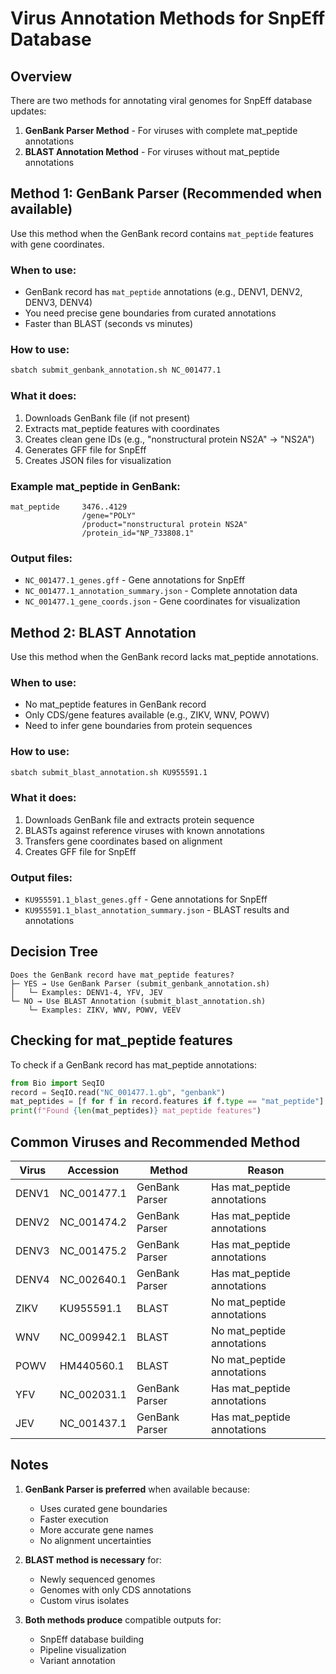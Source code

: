 # Virus Annotation Methods for SnpEff Database

## Overview

There are two methods for annotating viral genomes for SnpEff database updates:

1. **GenBank Parser Method** - For viruses with complete mat_peptide annotations
2. **BLAST Annotation Method** - For viruses without mat_peptide annotations

## Method 1: GenBank Parser (Recommended when available)

Use this method when the GenBank record contains `mat_peptide` features with gene coordinates.

### When to use:
- GenBank record has `mat_peptide` annotations (e.g., DENV1, DENV2, DENV3, DENV4)
- You need precise gene boundaries from curated annotations
- Faster than BLAST (seconds vs minutes)

### How to use:
```bash
sbatch submit_genbank_annotation.sh NC_001477.1
```

### What it does:
1. Downloads GenBank file (if not present)
2. Extracts mat_peptide features with coordinates
3. Creates clean gene IDs (e.g., "nonstructural protein NS2A" → "NS2A")
4. Generates GFF file for SnpEff
5. Creates JSON files for visualization

### Example mat_peptide in GenBank:
```
mat_peptide     3476..4129
                /gene="POLY"
                /product="nonstructural protein NS2A"
                /protein_id="NP_733808.1"
```

### Output files:
- `NC_001477.1_genes.gff` - Gene annotations for SnpEff
- `NC_001477.1_annotation_summary.json` - Complete annotation data
- `NC_001477.1_gene_coords.json` - Gene coordinates for visualization

## Method 2: BLAST Annotation

Use this method when the GenBank record lacks mat_peptide annotations.

### When to use:
- No mat_peptide features in GenBank record
- Only CDS/gene features available (e.g., ZIKV, WNV, POWV)
- Need to infer gene boundaries from protein sequences

### How to use:
```bash
sbatch submit_blast_annotation.sh KU955591.1
```

### What it does:
1. Downloads GenBank file and extracts protein sequence
2. BLASTs against reference viruses with known annotations
3. Transfers gene coordinates based on alignment
4. Creates GFF file for SnpEff

### Output files:
- `KU955591.1_blast_genes.gff` - Gene annotations for SnpEff
- `KU955591.1_blast_annotation_summary.json` - BLAST results and annotations

## Decision Tree

```
Does the GenBank record have mat_peptide features?
├─ YES → Use GenBank Parser (submit_genbank_annotation.sh)
│   └─ Examples: DENV1-4, YFV, JEV
└─ NO → Use BLAST Annotation (submit_blast_annotation.sh)
    └─ Examples: ZIKV, WNV, POWV, VEEV
```

## Checking for mat_peptide features

To check if a GenBank record has mat_peptide annotations:

```python
from Bio import SeqIO
record = SeqIO.read("NC_001477.1.gb", "genbank")
mat_peptides = [f for f in record.features if f.type == "mat_peptide"]
print(f"Found {len(mat_peptides)} mat_peptide features")
```

## Common Viruses and Recommended Method

| Virus | Accession | Method | Reason |
|-------|-----------|---------|---------|
| DENV1 | NC_001477.1 | GenBank Parser | Has mat_peptide annotations |
| DENV2 | NC_001474.2 | GenBank Parser | Has mat_peptide annotations |
| DENV3 | NC_001475.2 | GenBank Parser | Has mat_peptide annotations |
| DENV4 | NC_002640.1 | GenBank Parser | Has mat_peptide annotations |
| ZIKV | KU955591.1 | BLAST | No mat_peptide annotations |
| WNV | NC_009942.1 | BLAST | No mat_peptide annotations |
| POWV | HM440560.1 | BLAST | No mat_peptide annotations |
| YFV | NC_002031.1 | GenBank Parser | Has mat_peptide annotations |
| JEV | NC_001437.1 | GenBank Parser | Has mat_peptide annotations |

## Notes

1. **GenBank Parser is preferred** when available because:
   - Uses curated gene boundaries
   - Faster execution
   - More accurate gene names
   - No alignment uncertainties

2. **BLAST method is necessary** for:
   - Newly sequenced genomes
   - Genomes with only CDS annotations
   - Custom virus isolates

3. **Both methods produce** compatible outputs for:
   - SnpEff database building
   - Pipeline visualization
   - Variant annotation